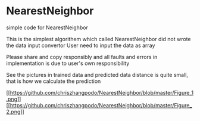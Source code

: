 # NearestNeighbor
simple code for NearestNeighbor

This is the simplest algorithem which called NearestNeighbor 
did not wrote the data input convertor
User need to input the data as array 

Please share and copy responsibly and all faults and errors in implementation is due to user's own responsibility 

See the pictures in trained data and predicted data distance is quite small, that is how we calculate the prediction

[[https://github.com/chriszhangpodo/NearestNeighbor/blob/master/Figure_1.png]]
[[https://github.com/chriszhangpodo/NearestNeighbor/blob/master/Figure_2.png]]
